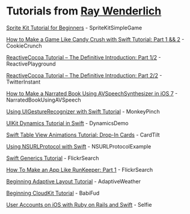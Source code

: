 # Tutorials from [Ray Wenderlich](http://www.raywenderlich.com)

[Sprite Kit Tutorial for Beginners](http://www.raywenderlich.com/42699/spritekit-tutorial-for-beginners) - SpriteKitSimpleGame

[How to Make a Game Like Candy Crush with Swift Tutorial: Part 1 && 2](http://www.raywenderlich.com/75270/make-game-like-candy-crush-with-swift-tutorial-part-1) - CookieCrunch

[ReactiveCocoa Tutorial – The Definitive Introduction: Part 1/2](http://www.raywenderlich.com/62699/reactivecocoa-tutorial-pt1) - ReactivePlayground

[ReactiveCocoa Tutorial – The Definitive Introduction: Part 2/2](http://www.raywenderlich.com/62699/reactivecocoa-tutorial-pt2) - TwitterInstant

[How to Make a Narrated Book Using AVSpeechSynthesizer in iOS 7](http://www.raywenderlich.com/64623/make-narrated-book-using-avspeechsynthesizer-ios-7) - NarratedBookUsingAVSpeech

[Using UIGestureRecognizer with Swift Tutorial](http://www.raywenderlich.com/76020/using-uigesturerecognizer-with-swift-tutorial) - MonkeyPinch

[UIKit Dynamics Tutorial in Swift](http://www.raywenderlich.com/76147/uikit-dynamics-tutorial-swift) - DynamicsDemo

[Swift Table View Animations Tutorial: Drop-In Cards](http://www.raywenderlich.com/76024/swift-table-view-animations-tutorial-drop-cards) - CardTilt

[Using NSURLProtocol with Swift](http://www.raywenderlich.com/76735/using-nsurlprotocol-swift) - NSURLProtocolExample

[Swift Generics Tutorial](http://www.raywenderlich.com/82572/swift-generics-tutorial) - FlickrSearch

[How To Make an App Like RunKeeper: Part 1](http://www.raywenderlich.com/73984/make-app-like-runkeeper-part-1) - FlickrSearch

[Beginning Adaptive Layout Tutorial](http://www.raywenderlich.com/83276/beginning-adaptive-layout-tutorial) - AdaptiveWeather

[Beginning CloudKit Tutorial](http://www.raywenderlich.com/83116/beginning-cloudkit-tutorial) - BabiFud

[User Accounts on iOS with Ruby on Rails and Swift](http://www.raywenderlich.com/85528/user-accounts-ios-ruby-rails-swift#next_section) - Selfie
